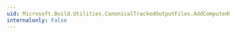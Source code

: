 ```yaml
---
uid: Microsoft.Build.Utilities.CanonicalTrackedOutputFiles.AddComputedOutputsForSourceRoot(System.String,System.String[])
internalonly: False
---
```

